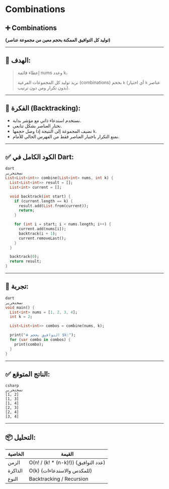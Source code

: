 # Combinations

## ➕ Combinations

**(توليد كل التوافيق الممكنة بحجم معين من مجموعة عناصر)**

---

## 🎯 الهدف:

> إعطاء قائمة nums وعدد k،
> 
> 
> نريد توليد كل المجموعات الفرعية (combinations) بحجم `k` (أي اختيار `k` عناصر بدون تكرار ومن دون ترتيب).
> 

---

## 🧠 الفكرة (Backtracking):

- نستخدم استدعاء ذاتي مع مؤشر بداية.
- نختار العناصر بشكل تتابعي.
- نضيف المجموعة إلى النتيجة إذا وصل حجمها `k`.
- نمنع التكرار باختيار العناصر فقط من الفهرس الحالي للأمام.

---

## ✅ الكود الكامل في Dart:

```dart
dart
نسختحرير
List<List<int>> combine(List<int> nums, int k) {
  List<List<int>> result = [];
  List<int> current = [];

  void backtrack(int start) {
    if (current.length == k) {
      result.add(List.from(current));
      return;
    }

    for (int i = start; i < nums.length; i++) {
      current.add(nums[i]);
      backtrack(i + 1);
      current.removeLast();
    }
  }

  backtrack(0);
  return result;
}

```

---

## 🧪 تجربة:

```dart
dart
نسختحرير
void main() {
  List<int> nums = [1, 2, 3, 4];
  int k = 2;

  List<List<int>> combos = combine(nums, k);

  print("➕ التوافيق بحجم $k:");
  for (var combo in combos) {
    print(combo);
  }
}

```

---

## ✅ الناتج المتوقع:

```
csharp
نسختحرير
[1, 2]
[1, 3]
[1, 4]
[2, 3]
[2, 4]
[3, 4]

```

---

## 📦 التحليل:

| الخاصية | القيمة |
| --- | --- |
| الزمن | O(n! / (k! * (n-k)!)) (عدد التوافيق) |
| الذاكرة | O(k) (للمكدس والاستدعاءات) |
| النوع | Backtracking / Recursion |
